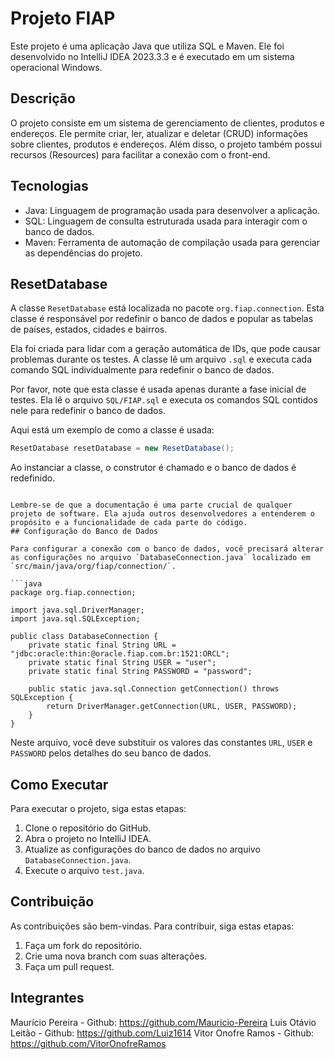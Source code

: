 # Projeto FIAP

Este projeto é uma aplicação Java que utiliza SQL e Maven. 
Ele foi desenvolvido no IntelliJ IDEA 2023.3.3 e é executado em um sistema operacional Windows.

## Descrição

O projeto consiste em um sistema de gerenciamento de clientes, produtos e endereços. Ele permite criar, ler, atualizar e deletar (CRUD) informações sobre clientes, produtos e endereços. Além disso, o projeto também possui recursos (Resources) para facilitar a conexão com o front-end.

## Tecnologias

- Java: Linguagem de programação usada para desenvolver a aplicação.
- SQL: Linguagem de consulta estruturada usada para interagir com o banco de dados.
- Maven: Ferramenta de automação de compilação usada para gerenciar as dependências do projeto.



## ResetDatabase

A classe `ResetDatabase` está localizada no pacote `org.fiap.connection`. Esta classe é responsável por redefinir o banco de dados e popular as tabelas de países, estados, cidades e bairros. 

Ela foi criada para lidar com a geração automática de IDs, que pode causar problemas durante os testes. A classe lê um arquivo `.sql` e executa cada comando SQL individualmente para redefinir o banco de dados.

Por favor, note que esta classe é usada apenas durante a fase inicial de testes. Ela lê o arquivo `SQL/FIAP.sql` e executa os comandos SQL contidos nele para redefinir o banco de dados.

Aqui está um exemplo de como a classe é usada:

```java
ResetDatabase resetDatabase = new ResetDatabase();
```

Ao instanciar a classe, o construtor é chamado e o banco de dados é redefinido.
```

Lembre-se de que a documentação é uma parte crucial de qualquer projeto de software. Ela ajuda outros desenvolvedores a entenderem o propósito e a funcionalidade de cada parte do código.
## Configuração do Banco de Dados

Para configurar a conexão com o banco de dados, você precisará alterar as configurações no arquivo `DatabaseConnection.java` localizado em `src/main/java/org/fiap/connection/`.

```java
package org.fiap.connection;

import java.sql.DriverManager;
import java.sql.SQLException;

public class DatabaseConnection {
    private static final String URL = "jdbc:oracle:thin:@oracle.fiap.com.br:1521:ORCL";
    private static final String USER = "user";
    private static final String PASSWORD = "password";

    public static java.sql.Connection getConnection() throws SQLException {
        return DriverManager.getConnection(URL, USER, PASSWORD);
    }
}
```

Neste arquivo, você deve substituir os valores das constantes `URL`, `USER` e `PASSWORD` pelos detalhes do seu banco de dados.

## Como Executar

Para executar o projeto, siga estas etapas:

1. Clone o repositório do GitHub.
2. Abra o projeto no IntelliJ IDEA.
3. Atualize as configurações do banco de dados no arquivo `DatabaseConnection.java`.
4. Execute o arquivo `test.java`.

## Contribuição

As contribuições são bem-vindas. Para contribuir, siga estas etapas:

1. Faça um fork do repositório.
2. Crie uma nova branch com suas alterações.
3. Faça um pull request.

## Integrantes

Maurício Pereira     - Github: https://github.com/Mauricio-Pereira
Luis Otávio Leitão   - Github: https://github.com/Luiz1614
Vitor Onofre Ramos   - Github: https://github.com/VitorOnofreRamos
```